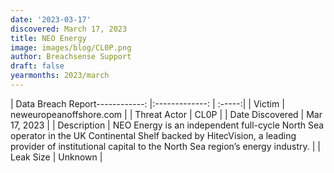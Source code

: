 ```yaml
---
date: '2023-03-17'
discovered: March 17, 2023
title: NEO Energy
image: images/blog/CL0P.png
author: Breachsense Support
draft: false
yearmonths: 2023/march
---
```


| Data Breach Report------------:     |:-------------:    | :-----:|
| Victim      | neweuropeanoffshore.com      | 
| Threat Actor      | CL0P      | 
| Date Discovered      | Mar 17, 2023      | 
| Description      | NEO Energy is an independent full-cycle North Sea operator in the UK Continental Shelf backed by HitecVision, a leading provider of institutional capital to the North Sea region’s energy industry.      | 
| Leak Size      | Unknown      | 

